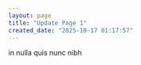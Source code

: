 ```yaml
---
layout: page
title: "Update Page 1"
created_date: "2025-10-17 01:17:57"
---
```


in nulla quis nunc nibh 
